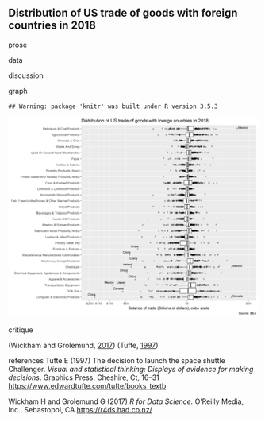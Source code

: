 
Distribution of US trade of goods with foreign countries in 2018
----------------------------------------------------------------

prose

data

discussion

graph

    ## Warning: package 'knitr' was built under R version 3.5.3

![](../figures/d1-tradebalance.png)

critique

(Wickham and Grolemund, [2017](#ref-Wickham+Grolemund:2017)) (Tufte, [1997](#ref-Tufte:1997))

references
Tufte E (1997) The decision to launch the space shuttle Challenger. *Visual and statistical thinking: Displays of evidence for making decisions*. Graphics Press, Cheshire, Ct, 16–31 <https://www.edwardtufte.com/tufte/books_textb>

Wickham H and Grolemund G (2017) *R for Data Science.* O’Reilly Media, Inc., Sebastopol, CA <https://r4ds.had.co.nz/>
